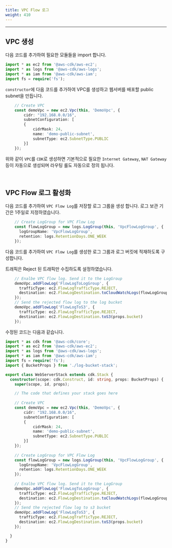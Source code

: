 ```yaml
---
title: VPC Flow 로그
weight: 410
---
```

***

## VPC 생성 

다음 코드를 추가하여 필요한 모듈들을 import 합니다.

```typescript
import * as ec2 from '@aws-cdk/aws-ec2';
import * as logs from '@aws-cdk/aws-logs';
import * as iam from '@aws-cdk/aws-iam';
import fs = require('fs');
```

`constructor`에 다음 코드를 추가하여 VPC를 생성하고 웹서버를 배포할 public subnet을 만듭니다.

```typescript
    // Create VPC
    const demoVpc = new ec2.Vpc(this, 'DemoVpc', {
        cidr: "192.168.0.0/16",
        subnetConfiguration: [
        {
            cidrMask: 24,
            name: 'demo-public-subnet',
            subnetType: ec2.SubnetType.PUBLIC
        }]
    });
```

위와 같이 `VPC`를 `CDK`로 생성하면 기본적으로 필요한 `Internet Gateway`, `NAT Gateway` 등이 자동으로 생성되며 라우팅 룰도 자동으로 정의 됩니다.

&nbsp;

## VPC Flow 로그 활성화

다음 코드를 추가하여 `VPC Flow Log`를 저장할 로그 그룹을 생성 합니다. 로그 보관 기간은 1주일로 지정하였습니다.

```typescript
    // Create LogGroup for VPC Flow Log
    const flowLogGroup = new logs.LogGroup(this, 'VpcFlowLogGroup', {
      logGroupName: 'VpcFlowLogGroup',
      retention: logs.RetentionDays.ONE_WEEK
    });
```

다음 코드를 추가하여 `VPC Flow Log`를 생성한 로그 그룹과 로그 버킷에 적재하도록 구성합니다.

트래픽은 Reject 된 트래픽만 수집하도록 설정하였습니다.

```typescript
    // Enalbe VPC flow log. Send it to the LogGroup
    demoVpc.addFlowLog('FlowLogToLogGroup', {
      trafficType: ec2.FlowLogTrafficType.REJECT,
      destination: ec2.FlowLogDestination.toCloudWatchLogs(flowLogGroup)
    });
    // Send the rejected flow log to the log bucket
    demoVpc.addFlowLog('FlowLogToS3', {
      trafficType: ec2.FlowLogTrafficType.REJECT,
      destination: ec2.FlowLogDestination.toS3(props.bucket)
    });
```

수정된 코드는 다음과 같습니다.
```typescript
import * as cdk from '@aws-cdk/core';
import * as ec2 from '@aws-cdk/aws-ec2';
import * as logs from '@aws-cdk/aws-logs';
import * as iam from '@aws-cdk/aws-iam';
import fs = require('fs');
import { BucketProps } from './log-bucket-stack';

export class WebServerStack extends cdk.Stack {
  constructor(scope: cdk.Construct, id: string, props: BucketProps) {
    super(scope, id, props);

    // The code that defines your stack goes here
    
    // Create VPC
    const demoVpc = new ec2.Vpc(this, 'DemoVpc', {
        cidr: "192.168.0.0/16",
        subnetConfiguration: [
        {
            cidrMask: 24,
            name: 'demo-public-subnet',
            subnetType: ec2.SubnetType.PUBLIC
        }]
    });
    
    // Create LogGroup for VPC Flow Log
    const flowLogGroup = new logs.LogGroup(this, 'VpcFlowLogGroup', {
      logGroupName: 'VpcFlowLogGroup',
      retention: logs.RetentionDays.ONE_WEEK
    });
    
    // Enalbe VPC flow log. Send it to the LogGroup
    demoVpc.addFlowLog('FlowLogToLogGroup', {
      trafficType: ec2.FlowLogTrafficType.REJECT,
      destination: ec2.FlowLogDestination.toCloudWatchLogs(flowLogGroup)
    });
    // Send the rejected flow log to s3 bucket
    demoVpc.addFlowLog('FlowLogToS3', {
      trafficType: ec2.FlowLogTrafficType.REJECT,
      destination: ec2.FlowLogDestination.toS3(props.bucket)
    });

  }
}